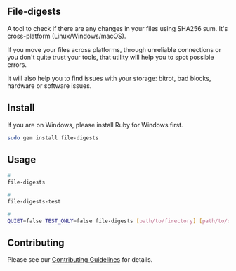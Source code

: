 ## File-digests

A tool to check if there are any changes in your files using SHA256 sum. It's cross-platform (Linux/Windows/macOS).

If you move your files across platforms, through unreliable connections or you don't quite trust your tools, that utility will help you to spot possible errors.

It will also help you to find issues with your storage: bitrot, bad blocks, hardware or software issues.

## Install

If you are on Windows, please install Ruby for Windows first.

```sh
sudo gem install file-digests
```

## Usage

```sh
#
file-digests

#
file-digests-test

#
QUIET=false TEST_ONLY=false file-digests [path/to/firectory] [path/to/database.sqlite]
```

## Contributing

Please see our [Contributing Guidelines](CONTRIBUTING.md) for details.
